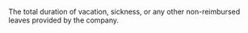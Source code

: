 The total duration of vacation, sickness, or any other non-reimbursed leaves provided by the company.
